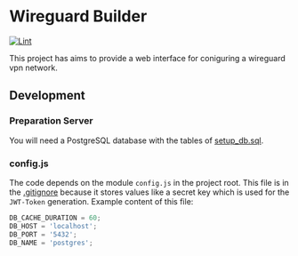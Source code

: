 # Wireguard Builder
[![Lint](https://github.com/mkapra/wireguard-builder/actions/workflows/lint.yml/badge.svg)](https://github.com/mkapra/wireguard-builder/actions/workflows/lint.yml)

This project has aims to provide a web interface for coniguring a wireguard vpn network.

## Development
### Preparation Server
You will need a PostgreSQL database with the tables of [setup_db.sql](./server/setup_db.sql).

### config.js
The code depends on the module `config.js` in the project root. This file is in the [.gitignore](./.gitignore) because it stores values like a secret key which is used for the `JWT-Token` generation. Example content of this file:
```js
DB_CACHE_DURATION = 60;
DB_HOST = 'localhost';
DB_PORT = '5432';
DB_NAME = 'postgres';
```
